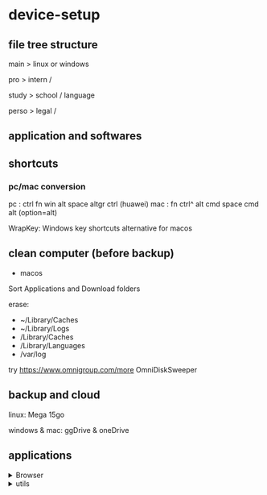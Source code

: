 # device-setup


## file tree structure

main > linux or windows

pro > intern /

study > school / language

perso > legal /

## application and softwares

## shortcuts

### pc/mac conversion
pc : ctrl fn win alt space altgr ctrl (huawei)
mac : fn ctrl^ alt cmd space cmd alt (option=alt)

WrapKey: Windows key shortcuts alternative for macos

## clean computer (before backup)

- macos

Sort Applications and Download folders

erase: 
- ~/Library/Caches
- ~/Library/Logs
- /Library/Caches
- /Library/Languages
- /var/log

try https://www.omnigroup.com/more OmniDiskSweeper

## backup and cloud

linux: Mega 15go

windows & mac: ggDrive & oneDrive

## applications

<details>
<summary>Browser</summary>
  
- [zen browser](https://zen-browser.app)
  - settings
    - about:config
      - browser.urlbar.trimURLs : false
  - optimisation [rapidfox](https://github.com/Eratas/rapidfox)
  - mods
    - better unloaded tabs
    - transparent zen ([zen zero](https://www.sameerasw.com/zen)
    - [Sine mods](https://github.com/CosmoCreeper/Sine/releases)
</details>

<details>
<summary>utils</summary>

- [ICE (mac)](https://icemenubar.app/)
</details>

